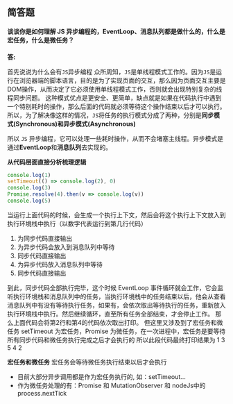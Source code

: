 ## 简答题

#### 谈谈你是如何理解 JS 异步编程的，EventLoop、消息队列都是做什么的，什么是宏任务，什么是微任务？

**答:**

首先说说为什么会有`JS`异步编程
众所周知，`JS`是单线程模式工作的。因为`JS`是运行在浏览器端的脚本语言，目的是为了实现页面的交互，那么因为页面交互主要是DOM操作，从而决定了它必须使用单线程模式工作，否则就会出现特别复杂的线程同步问题。
这种模式优点是更安全、更简单，缺点就是如果在代码执行中遇到一个特别耗时的操作，那么后面的代码就必须等待这个操作结束以后才可以执行。
所以，为了解决像这样的情况，`JS`将任务的执行模式分成了两种，分别是**同步模式(Synchronous)**和**异步模式(Asynchronous)**

所以 `JS` 异步编程，它可以处理一些耗时操作，从而不会堵塞主线程。异步模式是通过**EventLoop**和**消息队列**去实现的。

**从代码层面直接分析梳理逻辑**
```js
console.log(1)
setTimeout(() => console.log(2), 0)
console.log(3)
Promise.resolve(4).then(v => console.log(v))
console.log(5)
```

当运行上面代码的时候，会生成一个执行上下文，然后会将这个执行上下文放入到执行环境栈中执行（以数字代表运行到第几行代码）
1. 为同步代码直接输出
2. 为异步代码会放入到消息队列中等待
3. 同步代码直接输出
4. 为异步代码放入消息队列中等待
5. 同步代码直接输出

到此，同步代码全部执行完毕，这个时候 EventLoop 事件循环就会工作，它会监听执行环境栈和消息队列中的任务，当执行环境栈中的任务结束以后，他会从查看消息队列中有没有等待执行任务，如果有，会依次取出等待执行的任务，重新放入执行环境栈中执行。然后继续循环，直至所有任务全部结束，才会停止工作。
那么上面代码会将第2行和第4的代码依次取出打印。
但这里又涉及到了宏任务和微任务
setTimeout 为宏任务，Promise 为微任务，在一次进程中，宏任务是要等待所有同步代码和微任务执行完成之后才会执行的
所以此段代码最终打印结果为 1 3 5 4 2

**宏任务和微任务**
宏任务会等待微任务执行结束以后才会执行

- 目前大部分异步调用都是作为宏任务执行的, 如：setTimeout…
- 作为微任务处理的有：Promise 和 MutationObserver 和 nodeJs中的 process.nextTick
